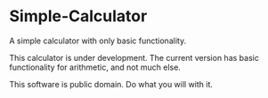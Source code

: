 # Simple-Calculator
A simple calculator with only basic functionality.

This calculator is under development. The current version has basic functionality for arithmetic, and not much else.


This software is public domain. Do what you will with it.

